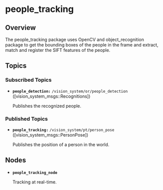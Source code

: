 # people_tracking
## Overview
The people_tracking package uses OpenCV and object_recognition package to get the bounding boxes of the people in the frame and extract, match and register the SIFT features of the people.

## Topics
### Subscribed Topics
* **`people_detection:`** `/vision_system/or/people_detection` ([vision_system_msgs::Recognitions])

    Publishes the recognized people.
### Published Topics
* **`people_tracking:`** `/vision_system/pt/person_pose` ([vision_system_msgs::PersonPose])

    Publishes the position of a person in the world.

## Nodes
* **`people_tracking_node`**

    Tracking at real-time.